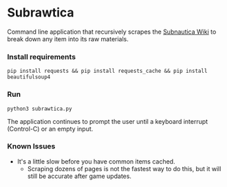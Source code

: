 # Subrawtica
Command line application that recursively scrapes the [Subnautica Wiki](https://subnautica.fandom.com/wiki/Subnautica_Wiki) to break down any item into its raw materials.

### Install requirements
```pip install requests && pip install requests_cache && pip install beautifulsoup4￼```

### Run
```python3 subrawtica.py```

The application continues to prompt the user until a keyboard interrupt (Control-C) or an empty input.


### Known Issues
* It's a little slow before you have common items cached.
  * Scraping dozens of pages is not the fastest way to do this, but it will still be accurate after game updates.
